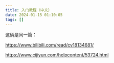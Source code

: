 ```yaml
---
title: 入门教程（中文）
date: 2024-01-15 01:10:05
tags: []
---
```

这俩是同一篇：

https://www.bilibili.com/read/cv18134681/

https://www.cijiyun.com/helpcontent/53724.html

